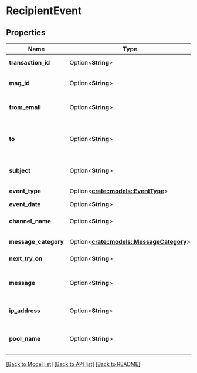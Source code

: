 # RecipientEvent

## Properties

Name | Type | Description | Notes
------------ | ------------- | ------------- | -------------
**transaction_id** | Option<**String**> | ID number of transaction | [optional]
**msg_id** | Option<**String**> | ID number of selected message. | [optional]
**from_email** | Option<**String**> | Default From: email address. | [optional]
**to** | Option<**String**> | Ending date for search in YYYY-MM-DDThh:mm:ss format. | [optional]
**subject** | Option<**String**> | Default subject of email. | [optional]
**event_type** | Option<[**crate::models::EventType**](EventType.md)> | Type of an Event | [optional]
**event_date** | Option<**String**> | Creation date | [optional]
**channel_name** | Option<**String**> | Name of selected channel. | [optional]
**message_category** | Option<[**crate::models::MessageCategory**](MessageCategory.md)> | Message category | [optional]
**next_try_on** | Option<**String**> | Date of next try | [optional]
**message** | Option<**String**> | Content of message, HTML encoded | [optional]
**ip_address** | Option<**String**> | IP which this email was sent through | [optional]
**pool_name** | Option<**String**> | Name of an IP pool this email was sent through | [optional]

[[Back to Model list]](../README.md#documentation-for-models) [[Back to API list]](../README.md#documentation-for-api-endpoints) [[Back to README]](../README.md)


